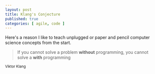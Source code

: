 ```yaml
---
layout: post
title: Klang's Conjecture
published: true
categories: [ agile, code ]
---
```


Here's a reason I like to teach unplugged or paper and pencil computer science concepts from the start.

<blockquote>
If you cannot solve a problem <strong>without</strong> programming, 
you cannot solve a <strong>with</strong> programming</blockquote>
<small>Viktor Klang</small>
